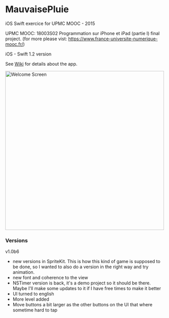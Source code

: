 # MauvaisePluie
iOS Swift exercice for UPMC MOOC - 2015

UPMC MOOC: 18003S02 Programmation sur iPhone et iPad (partie I) final project.
(for more please vist: https://www.france-universite-numerique-mooc.fr/)

iOS - Swift 1.2 version

See [Wiki](https://github.com/razvn/MauvaisePluie/wiki) for details about the app.

<img src="http://i.imgur.com/OXtiWH5.png" alt="Welcome Screen" width="500px">

### Versions
v1.0b6
- new versions in SpriteKit. This is how this kind of game is supposed to be done, so I wanted to also do a version in the right way and try animation.
- new font and coherence to the view
- NSTimer version is back, it's a demo project so it should be there. Maybe I'll make some updates to it if I have free times to make it better
- UI turned to english
- More level added
- Move buttons a bit larger as the other buttons on the UI that where sometime hard to tap
